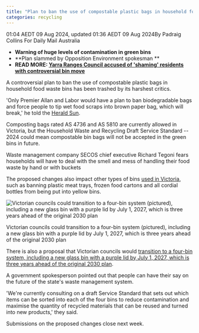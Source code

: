 ```yaml
---
title: "Plan to ban the use of compostable plastic bags in household food waste bins"
categories: recycling
---
```


01:04 AEDT 09 Aug 2024, updated 01:36 AEDT 09 Aug 2024By Padraig Collins For Daily Mail Australia

-   **Warning of huge levels of contamination in green bins**
-   **Plan slammed by Opposition Environment spokesman **
-   **READ MORE: [Yarra Ranges Council accused of 'shaming' residents with controversial bin move](https://www.dailymail.co.uk/news/article-13394693/Yarra-Ranges-Council-accused-shaming-residents-controversial-bin-move.html)**

A controversial plan to ban the use of compostable plastic bags in household food waste bins has been trashed by its harshest critics. 



'Only Premier Allan and Labor would have a plan to ban biodegradable bags and force people to tip wet food scraps into brown paper bag, which will break,' he told the [Herald Sun](https://www.heraldsun.com.au/news/victoria/a-future-overhaul-could-of-the-states-waste-system-could-see-household-bins-impacted/news-story/9b7ca843408baec06087fd2c94655137).

Composting bags rated AS 4736 and AS 5810 are currently allowed in Victoria, but the Household Waste and Recycling Draft Service Standard -- 2024 could mean compostable bin bags will not be accepted in the green bins in future. 

Waste management company SECOS chief executive Richard Tegoni fears  households will have to deal with the smell and mess of handling their food waste by hand or with buckets

The proposed changes also impact other types of bins [used in Victoria](https://www.dailymail.co.uk/news/article-11992423/Yellow-bin-rubbish-changes-Australia.html), such as banning plastic meat trays, frozen food cartons and all cordial bottles from being put into yellow bins.

![Victorian councils could transition to a four-bin system (pictured), including a new glass bin with a purple lid by July 1, 2027, which is three years ahead of the original 2030 plan](https://i.dailymail.co.uk/1s/2024/08/08/14/88308965-13723651-image-a-30_1723124903339.jpg)

Victorian councils could transition to a four-bin system (pictured), including a new glass bin with a purple lid by July 1, 2027, which is three years ahead of the original 2030 plan

There is also a proposal that Victorian councils would [transition to a four-bin system, including a new glass bin with a purple lid by July 1, 2027, which is three years ahead of the original 2030 plan](https://www.dailymail.co.uk/news/article-11273195/Major-changes-bin-rules-Melbourne.html).

A government spokesperson pointed out that people can have their say on the future of the state's waste management system.

'We're currently consulting on a draft Service Standard that sets out which items can be sorted into each of the four bins to reduce contamination and maximise the quantity of recycled materials that can be reused and turned into new products,' they said.

Submissions on the proposed changes close next week.